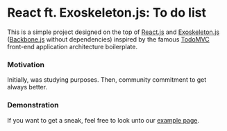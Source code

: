 # React ft. Exoskeleton.js: To do list

This is a simple project designed on the top of [React.js](http://reactjs.net/) and [Exoskeleton.js](exosjs.com) ([Backbone.js](http://backbonejs.org) without dependencies) inspired by the famous [TodoMVC](http://todomvc.com/) front-end application architecture boilerplate.


### Motivation
Initially, was studying purposes. Then, community commitment to get always better.

### Demonstration
If you want to get a sneak, feel free to look unto our [example page](http://www.facebook.com/l.php?u=http%3A%2F%2Fsergiors.github.io%2Freact-exoskeleton-todo%2F&h=jAQGSizxh).
